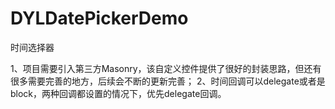 # DYLDatePickerDemo
时间选择器

1、项目需要引入第三方Masonry，该自定义控件提供了很好的封装思路，但还有很多需要完善的地方，后续会不断的更新完善；
2、时间回调可以delegate或者是block，两种回调都设置的情况下，优先delegate回调。
